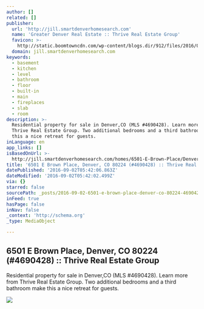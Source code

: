 ```yaml
---
author: []
related: []
publisher:
  url: 'http://jill.smartdenverhomesearch.com'
  name: 'Greater Denver Real Estate :: Thrive Real Estate Group'
  favicon: >-
    http://static.boomtowncdn.com/wp-content/blogs.dir/912/files/2016/05/TRG-logo-V-e1463945928413.jpg
  domain: jill.smartdenverhomesearch.com
keywords:
  - basement
  - kitchen
  - level
  - bathroom
  - floor
  - built-in
  - main
  - fireplaces
  - slab
  - room
description: >-
  Residential property for sale in Denver,CO (MLS #4690428). Learn more from
  Thrive Real Estate Group. Two additional bedrooms and a third bathroom make
  this a nice retreat for guests.
inLanguage: en
app_links: []
isBasedOnUrl: >-
  http://jill.smartdenverhomesearch.com/homes/6501-E-Brown-Place/Denver/CO/80224/66192418/
title: '6501 E Brown Place, Denver, CO 80224 (#4690428) :: Thrive Real Estate Group'
datePublished: '2016-09-02T05:42:06.863Z'
dateModified: '2016-09-02T05:42:02.499Z'
via: {}
starred: false
sourcePath: _posts/2016-09-02-6501-e-brown-place-denver-co-80224-4690428-thrive-re.md
inFeed: true
hasPage: false
inNav: false
_context: 'http://schema.org'
_type: MediaObject

---
```

<article style=""><h1>6501 E Brown Place, Denver, CO 80224 (#4690428) :: Thrive Real Estate Group</h1><p>Residential property for sale in Denver,CO (MLS #4690428). Learn more from Thrive Real Estate Group. Two additional bedrooms and a third bathroom make this a nice retreat for guests.</p><img src="http://photos.boomtowncdn.com/metrolist/1280_boomver_1_4690428-1.jpg" /></article>